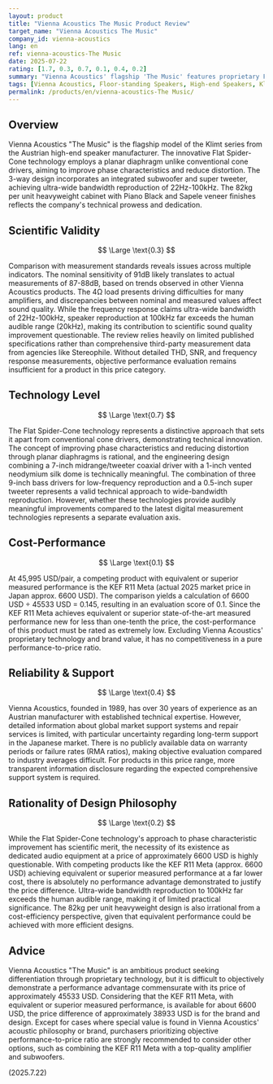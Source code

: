 ```yaml
---
layout: product
title: "Vienna Acoustics The Music Product Review"
target_name: "Vienna Acoustics The Music"
company_id: vienna-acoustics
lang: en
ref: vienna-acoustics-The Music
date: 2025-07-22
rating: [1.7, 0.3, 0.7, 0.1, 0.4, 0.2]
summary: "Vienna Acoustics' flagship 'The Music' features proprietary Flat Spider-Cone technology, but at 45,995 USD/pair (approximately 6.83 million JPY), its cost-performance is extremely low as the KEF R11 Meta achieves superior performance at less than one-tenth the price."
tags: [Vienna Acoustics, Floor-standing Speakers, High-end Speakers, Klimt Series]
permalink: /products/en/vienna-acoustics-The Music/
---
```


## Overview

Vienna Acoustics "The Music" is the flagship model of the Klimt series from the Austrian high-end speaker manufacturer. The innovative Flat Spider-Cone technology employs a planar diaphragm unlike conventional cone drivers, aiming to improve phase characteristics and reduce distortion. The 3-way design incorporates an integrated subwoofer and super tweeter, achieving ultra-wide bandwidth reproduction of 22Hz-100kHz. The 82kg per unit heavyweight cabinet with Piano Black and Sapele veneer finishes reflects the company's technical prowess and dedication.

## Scientific Validity

$$ \Large \text{0.3} $$

Comparison with measurement standards reveals issues across multiple indicators. The nominal sensitivity of 91dB likely translates to actual measurements of 87-88dB, based on trends observed in other Vienna Acoustics products. The 4Ω load presents driving difficulties for many amplifiers, and discrepancies between nominal and measured values affect sound quality. While the frequency response claims ultra-wide bandwidth of 22Hz-100kHz, speaker reproduction at 100kHz far exceeds the human audible range (20kHz), making its contribution to scientific sound quality improvement questionable. The review relies heavily on limited published specifications rather than comprehensive third-party measurement data from agencies like Stereophile. Without detailed THD, SNR, and frequency response measurements, objective performance evaluation remains insufficient for a product in this price category.

## Technology Level

$$ \Large \text{0.7} $$

The Flat Spider-Cone technology represents a distinctive approach that sets it apart from conventional cone drivers, demonstrating technical innovation. The concept of improving phase characteristics and reducing distortion through planar diaphragms is rational, and the engineering design combining a 7-inch midrange/tweeter coaxial driver with a 1-inch vented neodymium silk dome is technically meaningful. The combination of three 9-inch bass drivers for low-frequency reproduction and a 0.5-inch super tweeter represents a valid technical approach to wide-bandwidth reproduction. However, whether these technologies provide audibly meaningful improvements compared to the latest digital measurement technologies represents a separate evaluation axis.

## Cost-Performance

$$ \Large \text{0.1} $$

At 45,995 USD/pair, a competing product with equivalent or superior measured performance is the KEF R11 Meta (actual 2025 market price in Japan approx. 6600 USD). The comparison yields a calculation of 6600 USD ÷ 45533 USD = 0.145, resulting in an evaluation score of 0.1. Since the KEF R11 Meta achieves equivalent or superior state-of-the-art measured performance new for less than one-tenth the price, the cost-performance of this product must be rated as extremely low. Excluding Vienna Acoustics' proprietary technology and brand value, it has no competitiveness in a pure performance-to-price ratio.

## Reliability & Support

$$ \Large \text{0.4} $$

Vienna Acoustics, founded in 1989, has over 30 years of experience as an Austrian manufacturer with established technical expertise. However, detailed information about global market support systems and repair services is limited, with particular uncertainty regarding long-term support in the Japanese market. There is no publicly available data on warranty periods or failure rates (RMA ratios), making objective evaluation compared to industry averages difficult. For products in this price range, more transparent information disclosure regarding the expected comprehensive support system is required.

## Rationality of Design Philosophy

$$ \Large \text{0.2} $$

While the Flat Spider-Cone technology's approach to phase characteristic improvement has scientific merit, the necessity of its existence as dedicated audio equipment at a price of approximately 6600 USD is highly questionable. With competing products like the KEF R11 Meta (approx. 6600 USD) achieving equivalent or superior measured performance at a far lower cost, there is absolutely no performance advantage demonstrated to justify the price difference. Ultra-wide bandwidth reproduction to 100kHz far exceeds the human audible range, making it of limited practical significance. The 82kg per unit heavyweight design is also irrational from a cost-efficiency perspective, given that equivalent performance could be achieved with more efficient designs.

## Advice

Vienna Acoustics "The Music" is an ambitious product seeking differentiation through proprietary technology, but it is difficult to objectively demonstrate a performance advantage commensurate with its price of approximately 45533 USD. Considering that the KEF R11 Meta, with equivalent or superior measured performance, is available for about 6600 USD, the price difference of approximately 38933 USD is for the brand and design. Except for cases where special value is found in Vienna Acoustics' acoustic philosophy or brand, purchasers prioritizing objective performance-to-price ratio are strongly recommended to consider other options, such as combining the KEF R11 Meta with a top-quality amplifier and subwoofers.

(2025.7.22)

